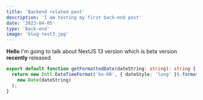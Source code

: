 ```yaml
---
title: 'Backend related post'
description: 'I am testing my first back-end post'
date: '2023-04-05'
type: 'Back-end'
image: 'blog-test3.jpg'
---
```


**Hello**
I'm going to talk about NextJS 13 version which is beta version **recently** released.

```ts
export default function getFormattedDate(dateString: string): string {
  return new Intl.DateTimeFormat('ko-KR', { dateStyle: 'long' }).format(
    new Date(dateString)
  );
}
```
